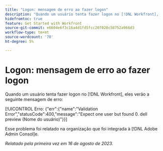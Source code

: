 ```yaml
---
title: "Logon: mensagem de erro ao fazer logon"
description: "Quando um usuário tenta fazer logon no [!DNL Workfront], eles verão uma mensagem de erro."
hidefromtoc: true
feature: Get Started with Workfront
source-git-commit: e6604e6f3c16a4d1fd5fcc207020c58752a966d3
workflow-type: tm+mt
source-wordcount: '70'
ht-degree: 5%

---
```



# Logon: mensagem de erro ao fazer logon

Quando um usuário tenta fazer logon no [!DNL Workfront], eles verão a seguinte mensagem de erro:

[!UICONTROL Erro: {&quot;err&quot;:{&quot;name&quot;:&quot;Validation Error&quot;,&quot;statusCode&quot;:400,&quot;message&quot;:&quot;Expect one user but found 0. dell preview (Nome do usuário)&quot;}}]

Esse problema foi relatado na organização que foi integrada à [!DNL Adobe Admin Consol]e.

_Relatado pela primeira vez em 16 de agosto de 2023._
